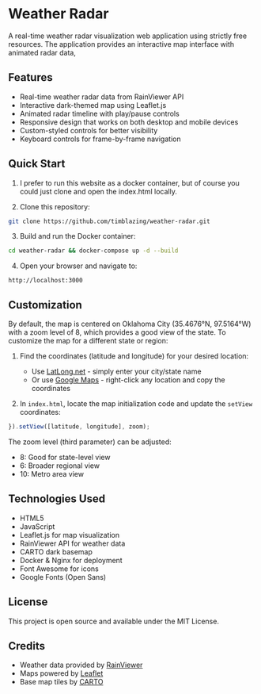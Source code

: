 # Weather Radar

A real-time weather radar visualization web application using strictly free resources. The application provides an interactive map interface with animated radar data,

## Features

- Real-time weather radar data from RainViewer API
- Interactive dark-themed map using Leaflet.js
- Animated radar timeline with play/pause controls
- Responsive design that works on both desktop and mobile devices
- Custom-styled controls for better visibility
- Keyboard controls for frame-by-frame navigation

## Quick Start

1. I prefer to run this website as a docker container, but of course you could just clone and open the index.html locally.

2. Clone this repository:
```bash
git clone https://github.com/timblazing/weather-radar.git
```

3. Build and run the Docker container:
```bash
cd weather-radar && docker-compose up -d --build
```

4. Open your browser and navigate to:
```
http://localhost:3000
```

## Customization

By default, the map is centered on Oklahoma City (35.4676°N, 97.5164°W) with a zoom level of 8, which provides a good view of the state. To customize the map for a different state or region:

1. Find the coordinates (latitude and longitude) for your desired location:
   - Use [LatLong.net](https://www.latlong.net/) - simply enter your city/state name
   - Or use [Google Maps](https://support.google.com/maps/answer/18539) - right-click any location and copy the coordinates

2. In `index.html`, locate the map initialization code and update the `setView` coordinates:
```javascript
}).setView([latitude, longitude], zoom);
```

The zoom level (third parameter) can be adjusted:
- 8: Good for state-level view
- 6: Broader regional view
- 10: Metro area view

## Technologies Used

- HTML5
- JavaScript
- Leaflet.js for map visualization
- RainViewer API for weather data
- CARTO dark basemap
- Docker & Nginx for deployment
- Font Awesome for icons
- Google Fonts (Open Sans)

## License

This project is open source and available under the MIT License.

## Credits

- Weather data provided by [RainViewer](https://www.rainviewer.com/)
- Maps powered by [Leaflet](https://leafletjs.com/)
- Base map tiles by [CARTO](https://carto.com/)
